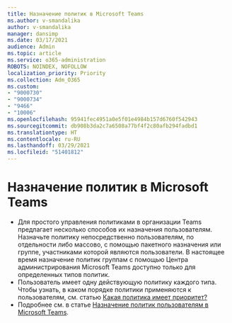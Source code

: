 ```yaml
---
title: Назначение политик в Microsoft Teams
ms.author: v-smandalika
author: v-smandalika
manager: dansimp
ms.date: 03/17/2021
audience: Admin
ms.topic: article
ms.service: o365-administration
ROBOTS: NOINDEX, NOFOLLOW
localization_priority: Priority
ms.collection: Adm_O365
ms.custom:
- "9000730"
- "9000734"
- "9466"
- "10006"
ms.openlocfilehash: 95941fec4951a0e5f01e4984b157d6760f542943
ms.sourcegitcommit: db908b3da2c7a6508a77bf4f2c80afb294fadbd1
ms.translationtype: HT
ms.contentlocale: ru-RU
ms.lasthandoff: 03/29/2021
ms.locfileid: "51401812"
---
```

# <a name="assign-policies-in-microsoft-teams"></a>Назначение политик в Microsoft Teams

- Для простого управления политиками в организации Teams предлагает несколько способов их назначения пользователям. Назначьте политику непосредственно пользователям, по отдельности либо массово, с помощью пакетного назначения или группе, участниками которой являются пользователи.  В настоящее время назначение политик группам с помощью Центра администрирования Microsoft Teams доступно только для определенных типов политик. 
- Пользователь имеет одну действующую политику каждого типа. Чтобы узнать, в каком порядке политики применяются к пользователям, см. статью [Какая политика имеет приоритет?](https://docs.microsoft.com/microsoftteams/assign-policies#which-policy-takes-precedence)
- Подробнее см. в статье [Назначение политик пользователям в Microsoft Teams](https://docs.microsoft.com/microsoftteams/assign-policies).
